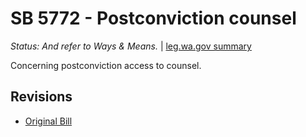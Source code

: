 # SB 5772 - Postconviction counsel
*Status: And refer to Ways & Means.* | [leg.wa.gov summary](https://app.leg.wa.gov/billsummary?BillNumber=5772&Year=2021)

Concerning postconviction access to counsel.

## Revisions
* [Original Bill](1/)